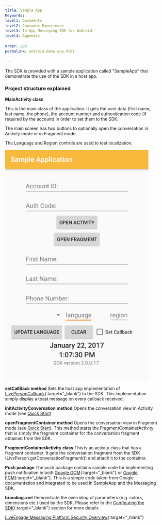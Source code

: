 ```yaml
---
title: Sample App
Keywords:
level1: Documents
level2: Consumer Experience
level3: In-App Messaging SDK for Android
level4: Appendix

order: 283
permalink: android-demo-app.html

---
```


The SDK is provided with a sample application called "SampleApp" that demonstrate the use of the SDK in a host app.

###  Project structure explained

**MainActivity class**

This is the main class of the application. It gets the user data (first name, last name, the phone),  the account number and authentication code (if required by the account) in order to set them to the SDK.

The main screen has two buttons to optionally open the conversation in Activity mode or in Fragment mode.

The Language and Region controls are used to test localization.

![sampleapplication](img/sampleapplication.png)

**setCallBack method**
Sets the host app implementation of [LivePersonCallback](android-callbacks-index.html){:target="_blank"} to the SDK. This implementation simply display a toast message on every callback received.

**initActivityConversation method**
Opens the conversation view in Activity mode (see [Quick Start](android-quickstart.html#step-3-code-integration-for-basic-deployment))

**openFragmentContainer method**
Opens the conversation view in Fragment mode (see [Quick Start](android-quickstart.html#step-3-code-integration-for-basic-deployment)).
This method starts the FragmentContainerActivity that is simply the fragment container for the conversation fragment obtained from the SDK.

**FragmentContainerActivity class**
This is an activity class that has a fragment container. It gets the conversation fragment from the SDK (LivePerson.getConversationFragment()) and attach it to the container.

**Push package**
The push package contains sample code for implementing push notification in both [Google GCM](https://developers.google.com/cloud-messaging/gcm){:target="_blank"} or [Google FCM](https://firebase.google.com/docs/cloud-messaging/){:target="_blank"}. This is a simple code taken from Google documentation and integrated to be used in SampleApp and the Messaging SDK.

**branding.xml**
Demonstrate the overriding of parameters (e.g. colors, dimensions etc.) used by the SDK. Please refer to the [Configuring the SDK](android-initialization.html){:target="_blank"} section for more details.

[LiveEngage Messaging Platform Security Overview](https://s3-eu-west-1.amazonaws.com/ce-sr/CA/security/LiveEngage+Messaging+Platform+Security+Overview.pdf){:target="_blank"}